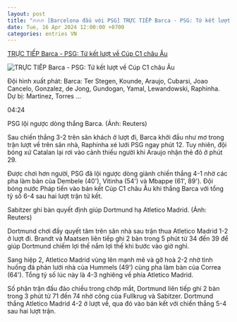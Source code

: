 ```yaml
---
layout: post
title: "🔥🔥🔥 [Barcelona đấu với PSG] TRỰC TIẾP Barca - PSG: Tứ kết lượt về Cúp C1 châu Âu"
date: Tue, 16 Apr 2024 12:00:00 +0700
categories: entries VN
---
```

[TRỰC TIẾP Barca - PSG: Tứ kết lượt về Cúp C1 châu Âu](https://vov.vn/the-thao/truc-tiep-barca-psg-tu-ket-luot-ve-cup-c1-chau-au-post1089557.vov)

![TRỰC TIẾP Barca - PSG: Tứ kết lượt về Cúp C1 châu Âu](https://vov-media.emitech.vn/sites/default/files/styles/og_image/public/2024-04/2024-04-16t203136z_1275637194_up1ek4g1l0nf0_rtrmadp_3_soccer-champions-fcb-psg-report.jpg?v=1713306751)

Đội hình xuất phát: Barca: Ter Stegen, Kounde, Araujo, Cubarsi, Joao Cancelo, Gonzalez, de Jong, Gundogan, Yamal, Lewandowski, Raphinha. Dự bị: Martinez, Torres ...

04:24

PSG lội ngược dòng thắng Barca. (Ảnh: Reuters)

Sau chiến thắng 3-2 trên sân khách ở lượt đi, Barca khởi đầu như mơ trong trận lượt về trên sân nhà, Raphinha xé lưới PSG ngay phút 12. Tuy nhiên, đội bóng xứ Catalan lại rơi vào cảnh thiếu người khi Araujo nhận thẻ đỏ ở phút 29.

Được chơi hơn người, PSG đã lội ngược dòng giành chiến thắng 4-1 nhờ các pha làm bàn của Dembele (40'), Vitinha (54') và Mbappe (61', 89'). Đội bóng nước Pháp tiến vào bán kết Cúp C1 châu Âu khi thắng Barca với tổng tỷ số 6-4 sau hai lượt trận tứ kết.

Sabitzer ghi bàn quyết định giúp Dortmund hạ Atletico Madrid. (Ảnh: Reuters)

Dortmund chơi đầy quyết tâm trên sân nhà sau trận thua Atletico Madrid 1-2 ở lượt đi. Brandt và Maatsen liên tiếp ghi 2 bàn trong 5 phút từ 34 đến 39 để giúp Dortmund chiếm lợi thế nắm lợi thế khi bước vào giờ nghỉ.

Sang hiệp 2, Atletico Madrid vùng lên mạnh mẽ và gỡ hoà 2-2 nhờ tình huống đá phản lưới nhà của Hummels (49') cùng pha làm bàn của Correa (64'). Tổng tỷ số lúc này là 4-3 nghiêng về phía Atletico Madrid.

Số phận trận đấu đảo chiều trong chớp mắt, Dortmund liên tiếp ghi 2 bàn trong 3 phút từ 71 đến 74 nhờ công của Fullkrug và Sabitzer. Dortmund thắng Atletico Madrid 4-2 ở lượt về, qua đó vào bán kết với chiến thắng 5-4 sau hai lượt trận.

